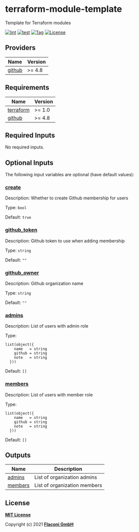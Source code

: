 # terraform-module-template
Template for Terraform modules

[![lint](https://github.com/flaconi/terraform-github-membership/workflows/lint/badge.svg)](https://github.com/flaconi/terraform-github-membership/actions?query=workflow%3Alint)
[![test](https://github.com/flaconi/terraform-github-membership/workflows/test/badge.svg)](https://github.com/flaconi/terraform-github-membership/actions?query=workflow%3Atest)
[![Tag](https://img.shields.io/github/tag/flaconi/terraform-github-membership.svg)](https://github.com/flaconi/terraform-github-membership/releases)
[![License](https://img.shields.io/badge/license-MIT-blue.svg)](https://opensource.org/licenses/MIT)

<!-- TFDOCS_HEADER_START -->


<!-- TFDOCS_HEADER_END -->

<!-- TFDOCS_PROVIDER_START -->
## Providers

| Name | Version |
|------|---------|
| <a name="provider_github"></a> [github](#provider\_github) | >= 4.8 |

<!-- TFDOCS_PROVIDER_END -->

<!-- TFDOCS_REQUIREMENTS_START -->
## Requirements

| Name | Version |
|------|---------|
| <a name="requirement_terraform"></a> [terraform](#requirement\_terraform) | >= 1.0 |
| <a name="requirement_github"></a> [github](#requirement\_github) | >= 4.8 |

<!-- TFDOCS_REQUIREMENTS_END -->

<!-- TFDOCS_INPUTS_START -->
## Required Inputs

No required inputs.

## Optional Inputs

The following input variables are optional (have default values):

### <a name="input_create"></a> [create](#input\_create)

Description: Whether to create Github membership for users

Type: `bool`

Default: `true`

### <a name="input_github_token"></a> [github\_token](#input\_github\_token)

Description: Github token to use when adding membership

Type: `string`

Default: `""`

### <a name="input_github_owner"></a> [github\_owner](#input\_github\_owner)

Description: Github organization name

Type: `string`

Default: `""`

### <a name="input_admins"></a> [admins](#input\_admins)

Description: List of users with admin role

Type:

```hcl
list(object({
    name   = string
    github = string
    note   = string
  }))
```

Default: `[]`

### <a name="input_members"></a> [members](#input\_members)

Description: List of users with member role

Type:

```hcl
list(object({
    name   = string
    github = string
    note   = string
  }))
```

Default: `[]`

<!-- TFDOCS_INPUTS_END -->

<!-- TFDOCS_OUTPUTS_START -->
## Outputs

| Name | Description |
|------|-------------|
| <a name="output_admins"></a> [admins](#output\_admins) | List of organization admins |
| <a name="output_members"></a> [members](#output\_members) | List of organization members |

<!-- TFDOCS_OUTPUTS_END -->

## License

**[MIT License](LICENSE)**

Copyright (c) 2021 **[Flaconi GmbH](https://github.com/flaconi)**
